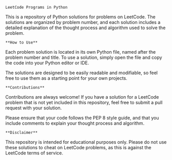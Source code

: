 `LeetCode Programs in Python`

This is a repository of Python solutions for problems on LeetCode. The solutions are organized by problem number, and each solution includes a detailed explanation of the thought process and algorithm used to solve the problem.

`**How to Use**`

Each problem solution is located in its own Python file, named after the problem number and title. To use a solution, simply open the file and copy the code into your Python editor or IDE.

The solutions are designed to be easily readable and modifiable, so feel free to use them as a starting point for your own projects.

`**Contributions**`

Contributions are always welcome! If you have a solution for a LeetCode problem that is not yet included in this repository, feel free to submit a pull request with your solution.

Please ensure that your code follows the PEP 8 style guide, and that you include comments to explain your thought process and algorithm.

`**Disclaimer**`

This repository is intended for educational purposes only. Please do not use these solutions to cheat on LeetCode problems, as this is against the LeetCode terms of service.
